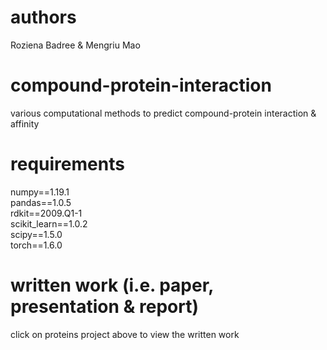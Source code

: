 # authors
Roziena Badree & Mengriu Mao

# compound-protein-interaction
various computational methods to predict compound-protein interaction & affinity

# requirements
numpy==1.19.1 </br>
pandas==1.0.5  </br>
rdkit==2009.Q1-1  </br>
scikit_learn==1.0.2  </br>
scipy==1.5.0  </br>
torch==1.6.0  </br>

# written work (i.e. paper, presentation & report)
click on proteins project above to view the written work
